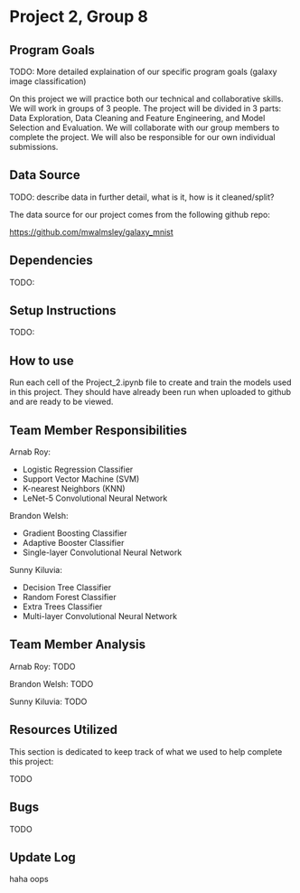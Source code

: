 # Project 2, Group 8
## Program Goals
TODO: More detailed explaination of our specific program goals (galaxy image classification)

On this project we will practice both our technical and collaborative skills. We will work in groups of 3 people. The project will be divided in 3 parts: Data Exploration, Data Cleaning and Feature Engineering, and Model Selection and Evaluation. We will collaborate with our group members to complete the project. We will also be responsible for our own individual submissions.

## Data Source
TODO: describe data in further detail, what is it, how is it cleaned/split?

The data source for our project comes from the following github repo:

https://github.com/mwalmsley/galaxy_mnist

## Dependencies
TODO: 

## Setup Instructions
TODO: 

## How to use
Run each cell of the Project_2.ipynb file to create and train the models used in this project. They should have already been run when uploaded to github and are ready to be viewed.

## Team Member Responsibilities

Arnab Roy:
- Logistic Regression Classifier
- Support Vector Machine (SVM)
- K-nearest Neighbors (KNN)
- LeNet-5 Convolutional Neural Network

Brandon Welsh:
- Gradient Boosting Classifier
- Adaptive Booster Classifier
- Single-layer Convolutional Neural Network

Sunny Kiluvia:
- Decision Tree Classifier
- Random Forest Classifier
- Extra Trees Classifier
- Multi-layer Convolutional Neural Network

## Team Member Analysis

Arnab Roy:
TODO

Brandon Welsh:
TODO

Sunny Kiluvia:
TODO

## Resources Utilized

This section is dedicated to keep track of what we used to help complete this project:

TODO

## Bugs
TODO

## Update Log
haha oops

